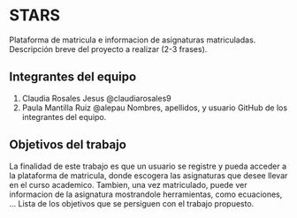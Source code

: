 # STARS
Plataforma de matricula e informacion de asignaturas matriculadas.
Descripción breve del proyecto a realizar (2-3 frases).

## Integrantes del equipo

1. Claudia Rosales Jesus @claudiarosales9
2. Paula Mantilla Ruiz @alepau
Nombres, apellidos, y usuario GitHub de los integrantes del equipo.

## Objetivos del trabajo

La finalidad de este trabajo es que un usuario se registre y pueda acceder a la plataforma de matricula, donde escogera las asignaturas que desee llevar en el curso academico.
Tambien, una vez matriculado, puede ver informacion de la asignatura mostrandole herramientas, como ecuaciones, ...
Lista de los objetivos que se persiguen con el trabajo propuesto.
